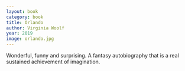 ```yaml
---
layout: book
category: book
title: Orlando
author: Virginia Woolf
year: 2019
image: orlando.jpg
---
```

Wonderful, funny and surprising.  A fantasy autobiography that is a real sustained achievement of imagination.
